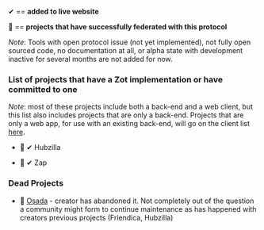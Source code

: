 &#10004; == **added to live website**

🎉 == **projects that have successfully federated with this protocol**

*Note*: Tools with open protocol issue (not yet implemented), not fully open sourced code, no documentation at all, or alpha state with development inactive for several months are not added for now.

### List of projects that have a Zot implementation or have committed to one

*Note*: most of these projects include both a back-end and a web client, but this list also includes projects that are only a back-end. Projects that are only a web app, for use with an existing back-end, will go on the client list [here](https://gitlab.com/fediverse/fediverse.gitlab.io/wikis/watchlist-for-client-apps).

* 🎉 &#10004; Hubzilla

* 🎉 &#10004; Zap


### Dead Projects

* 🎉 [Osada](https://wedistribute.org/2019/03/osada-is-being-sunsetted/) - creator has abandoned it. Not completely out of the question a community might form to continue maintenance as has happened with creators previous projects (Friendica, Hubzilla)
